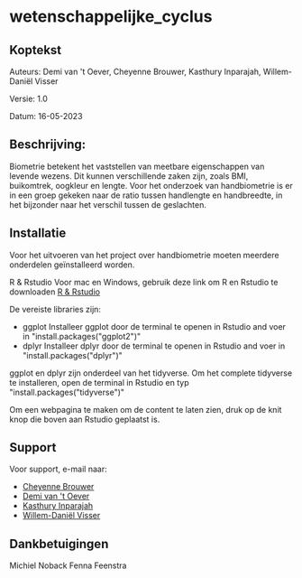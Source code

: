 # wetenschappelijke_cyclus

## Koptekst

Auteurs: Demi van 't Oever, Cheyenne Brouwer, Kasthury Inparajah, Willem-Daniël Visser

Versie: 1.0

Datum: 16-05-2023

## Beschrijving:
Biometrie betekent het vaststellen van meetbare eigenschappen van levende wezens. Dit kunnen verschillende zaken zijn, zoals BMI, buikomtrek, oogkleur en lengte. Voor het onderzoek van handbiometrie is er in een groep gekeken naar de ratio tussen handlengte en handbreedte, in het bijzonder naar het verschil tussen de geslachten.

## Installatie
Voor het uitvoeren van het project over handbiometrie moeten meerdere onderdelen geïnstalleerd worden.

R & Rstudio
Voor mac en Windows, gebruik deze link om R en Rstudio te downloaden [R & Rstudio](https://posit.co/download/rstudio-desktop/)

De vereiste libraries zijn:

* ggplot
Installeer ggplot door de terminal te openen in Rstudio and voer in "install.packages("ggplot2")"
* dplyr
Installeer dplyr door de terminal te openen in Rstudio and voer in "install.packages("dplyr")"

ggplot en dplyr zijn onderdeel van het tidyverse. Om het complete tidyverse te installeren, open de terminal in Rstudio en typ "install.packages("tidyverse")"

Om een webpagina te maken om de content te laten zien, druk op de knit knop die boven aan Rstudio geplaatst is.

## Support
Voor support, e-mail naar:
* [Cheyenne Brouwer](e.h.b.brouwer@st.hanze.nl)
* [Demi van 't Oever](d.van.t.oever@st.hanze.nl)
* [Kasthury Inparajah](k.inparajah@st.hanze.nl)
* [Willem-Daniël Visser](wi.d.visser@st.hanze.nl)


## Dankbetuigingen
Michiel Noback
Fenna Feenstra
